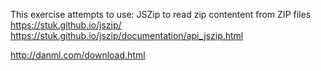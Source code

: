 This exercise attempts to use: JSZip to read zip contentent from ZIP files
https://stuk.github.io/jszip/
https://stuk.github.io/jszip/documentation/api_jszip.html


http://danml.com/download.html
